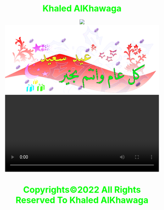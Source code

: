 <html>
  <center>
  <head>
     <h1 style="color:#00ff00;">Khaled AlKhawaga</h1>  
  </head>
    <link rel="stylesheet" href="main.css">
    <style>
          video {
                   width: 100%;
                   height: auto;
                }
    </style>
  <body background="happy.jpg">
  <img src="https://camo.githubusercontent.com/49199c3c594c526f193a5049b8e41256ea81cd86e652a71ed4061722beed576b/68747470733a2f2f70726f66696c652d636f756e7465722e676c697463682e6d652f78456c6b6f6d792f636f756e742e737667"/>
  <img src="happy1.webp">
  <video controls autoplay>
  <source src="Boha.mp4" type="video/mp4"><source></video>  
  <h1 style="color:#00ff00">Copyrights&copy;2022 All Rights Reserved To Khaled AlKhawaga</h1>
  <script>alert("🎈عيد اضحي سعيد😍علي الامة الاسلامية😍جميعا يارب🎈")</script>
</body>



